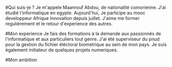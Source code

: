 #Qui suis-je ?
Je m'appele Maanrouf Abdou, de nationalité comorienne. J'ai étudié l'informatique en egypte. Aujourd'hui, Je participe au mooc developpeur Afrique Innovation depuis juillet. J'aime me former regulièrement et le retour d'experience des autres.

#Mon experience
Je fais des formations à la demande aux passionnés de l'informatique et aux particuliers tout genre. J'ai été superviseur du pnud pour la gestion du fichier éléctoral biometrique au sein de mon pays. Je suis également initiateur de quelques projets numeriques. 

#Mon ambition


